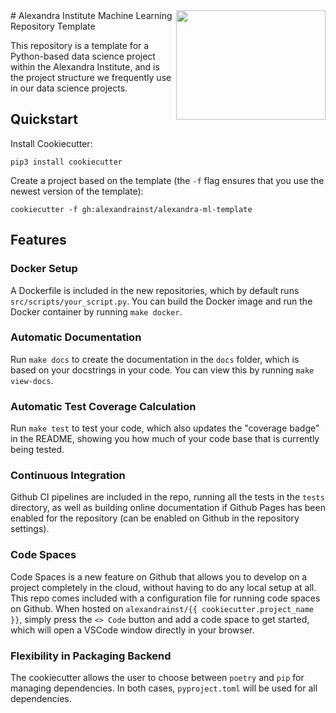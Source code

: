 <a href="https://github.com/alexandrainst/{{ cookiecutter.project_name }}">
<img
	src="https://github.com/alexandrainst/{{ cookiecutter.project_name }}/raw/main/gfx/alexandra_logo.png"
	width="239"
	height="175"
	align="right"
/>
</a>
# Alexandra Institute Machine Learning Repository Template

This repository is a template for a Python-based data science project within the
Alexandra Institute, and is the project structure we frequently use in our data science
projects.

## Quickstart

Install Cookiecutter:
```
pip3 install cookiecutter
```

Create a project based on the template (the `-f` flag ensures that you use the newest
version of the template):
```
cookiecutter -f gh:alexandrainst/alexandra-ml-template
```


## Features

### Docker Setup

A Dockerfile is included in the new repositories, which by default runs
`src/scripts/your_script.py`. You can build the Docker image and run the Docker
container by running `make docker`.

### Automatic Documentation

Run `make docs` to create the documentation in the `docs` folder, which is based on
your docstrings in your code. You can view this by running `make view-docs`.

### Automatic Test Coverage Calculation

Run `make test` to test your code, which also updates the "coverage badge" in the
README, showing you how much of your code base that is currently being tested.

### Continuous Integration

Github CI pipelines are included in the repo, running all the tests in the `tests`
directory, as well as building online documentation if Github Pages has been enabled
for the repository (can be enabled on Github in the repository settings).

### Code Spaces

Code Spaces is a new feature on Github that allows you to develop on a project
completely in the cloud, without having to do any local setup at all. This repo comes
included with a configuration file for running code spaces on Github. When hosted on
`alexandrainst/{{ cookiecutter.project_name }}`, simply press the `<> Code` button and
add a code space to get started, which will open a VSCode window directly in your
browser.

### Flexibility in Packaging Backend

The cookiecutter allows the user to choose between `poetry` and `pip` for managing
dependencies. In both cases, `pyproject.toml` will be used for all dependencies.

